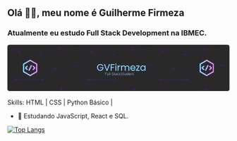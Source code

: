 ## Olá 👋🏼, meu nome é Guilherme Firmeza
### Atualmente eu estudo Full Stack Development na IBMEC.

<img src="/resources/github-header-image.png" width="650"/>

Skills: HTML | CSS | Python Básico |

  
- 🌱 Estudando JavaScript, React e SQL.  

  
   

[![Top Langs](https://github-readme-stats.vercel.app/api/top-langs/?username=gvfirmeza)](https://github.com/anuraghazra/github-readme-stats)



